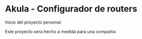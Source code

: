 # Akula - Configurador de routers
Inicio del proyecto personal.

Este proyecto sera hecho a medida para una compañia